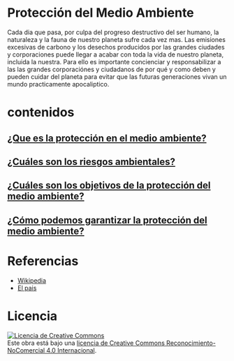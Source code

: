 # Protección del Medio Ambiente
Cada dia que pasa, por culpa del progreso destructivo del ser humano, la naturaleza y la fauna de nuestro
planeta sufre cada vez mas. Las emisiones excesivas de carbono y los desechos producidos por las grandes ciudades
y corporaciones puede llegar a acabar con toda la vida de nuestro planeta, incluida la nuestra. Para ello es
importante concienciar y responsabilizar a las las grandes corporaciónes y ciudadanos de por qué y como
deben y pueden cuidar del planeta para evitar que las futuras generaciones vivan un mundo practicamente apocaliptico.

# contenidos
## [¿Que es la protección en el medio ambiente?](/Contenido/que_es.md)
## [¿Cuáles son los riesgos ambientales?](/Contenido/riesgos.md)
## [¿Cuáles son los objetivos de la protección del medio ambiente?](/Contenido/objetivos.md)
## [¿Cómo podemos garantizar la protección del medio ambiente?](/Contenido/garantia.md)

# Referencias
- [Wikipedia](https://es.wikipedia.org/wiki/Wikipedia:Portada)
- [El pais](https://elpais.com/)
# Licencia
<a rel="license" href="http://creativecommons.org/licenses/by-nc/4.0/"><img alt="Licencia de Creative Commons" style="border-width:0" src="https://i.creativecommons.org/l/by-nc/4.0/88x31.png" /></a><br />Este obra está bajo una <a rel="license" href="http://creativecommons.org/licenses/by-nc/4.0/">licencia de Creative Commons Reconocimiento-NoComercial 4.0 Internacional</a>.
